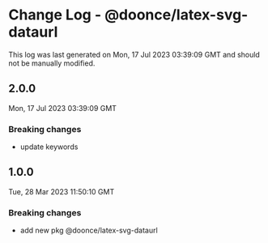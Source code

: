 # Change Log - @doonce/latex-svg-dataurl

This log was last generated on Mon, 17 Jul 2023 03:39:09 GMT and should not be manually modified.

## 2.0.0
Mon, 17 Jul 2023 03:39:09 GMT

### Breaking changes

- update keywords

## 1.0.0
Tue, 28 Mar 2023 11:50:10 GMT

### Breaking changes

- add new pkg @doonce/latex-svg-dataurl


